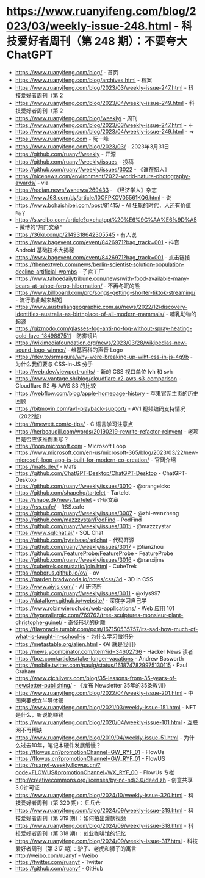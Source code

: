 # https://www.ruanyifeng.com/blog/2023/03/weekly-issue-248.html - 科技爱好者周刊（第 248 期）：不要夸大 ChatGPT

- https://www.ruanyifeng.com/blog/ - 首页
- https://www.ruanyifeng.com/blog/archives.html - 档案
- https://www.ruanyifeng.com/blog/2023/03/weekly-issue-247.html - 科技爱好者周刊（第 2
- https://www.ruanyifeng.com/blog/2023/04/weekly-issue-249.html - 科技爱好者周刊（第 2
- https://www.ruanyifeng.com/blog/weekly/ - 周刊
- https://www.ruanyifeng.com/blog/2023/03/weekly-issue-247.html - ⇐
- https://www.ruanyifeng.com/blog/2023/04/weekly-issue-249.html - ⇒
- https://www.ruanyifeng.com - 阮一峰
- https://www.ruanyifeng.com/blog/2023/03/ - 2023年3月31日
- https://github.com/ruanyf/weekly - 开源
- https://github.com/ruanyf/weekly/issues - 投稿
- https://github.com/ruanyf/weekly/issues/3022 - 《谁在招人》
- https://nicenews.com/environment/2022-world-nature-photography-awards/ - via
- https://redian.news/wxnews/269433 - 《经济学人》杂志
- https://www.163.com/dy/article/I0OFPKOV05561KQ6.html - 说
- https://www.bohaishibei.com/post/81415/ - AI 狂飙的时代，人还有价值吗？
- https://s.weibo.com/article?q=chatgpt%20%E6%9C%AA%E6%9D%A5 - 微博的"热门文章"
- https://36kr.com/p/2149318642305545 - 有人说
- https://www.bagevent.com/event/8426971?bag_track=001 - 抖音 Android 基础技术大揭秘
- https://www.bagevent.com/event/8426971?bag_track=001 - 点击链接
- https://thenextweb.com/news/berlin-scientist-solution-population-decline-artificial-wombs - 子宫工厂
- https://www.tahoedailytribune.com/news/with-food-available-many-bears-at-tahoe-forgo-hibernation/ - 不再冬眠的熊
- https://www.billboard.com/pro/songs-getting-shorter-tiktok-streaming/ - 流行歌曲越来越短
- https://www.australiangeographic.com.au/news/2022/12/discovery-identifies-australia-as-birthplace-of-all-modern-mammals/ - 哺乳动物的起源
- https://gizmodo.com/glasses-fog-anti-no-fog-without-spray-heating-gold-laye-1849887511 - 防雾镜片
- https://wikimediafoundation.org/news/2023/03/28/wikipedias-new-sound-logo-winner/ - 维基百科的声音 Logo
- https://dev.to/srmagura/why-were-breaking-up-wiht-css-in-js-4g9b - 为什么我们要与 CSS-in-JS 分手
- https://web.dev/viewport-units/ - 新的 CSS 视口单位 lvh 和 svh
- https://www.vantage.sh/blog/cloudflare-r2-aws-s3-comparison - Cloudflare R2 与 AWS S3 的比较
- https://webflow.com/blog/apple-homepage-history - 苹果官网主页的历史回顾
- https://bitmovin.com/av1-playback-support/ - AV1 视频编码支持情况（2022版）
- https://tmewett.com/c-tips/ - C 语言学习注意点
- https://herbcaudill.com/words/20190219-rewrite-refactor-reinvent - 老项目是否应该推倒重写？
- https://loop.microsoft.com - Microsoft Loop
- https://www.microsoft.com/en-us/microsoft-365/blog/2023/03/22/new-microsoft-loop-app-is-built-for-modern-co-creation/ - 官网介绍
- https://mafs.dev/ - Mafs
- https://github.com/ChatGPT-Desktop/ChatGPT-Desktop - ChatGPT-Desktop
- https://github.com/ruanyf/weekly/issues/3010 - @orangelckc
- https://github.com/shapehq/tartelet - Tartelet
- https://shape.dk/news/tartelet - 介绍文章
- https://rss.cafe/ - RSS.cafe
- https://github.com/ruanyf/weekly/issues/3007 - @zhi-wenzheng
- https://github.com/mazzzystar/PodFind - PodFind
- https://github.com/ruanyf/weekly/issues/3015 - @mazzzystar
- https://www.sqlchat.ai/ - SQL Chat
- https://github.com/bytebase/sqlchat - 代码开源
- https://github.com/ruanyf/weekly/issues/3017 - @tianzhou
- https://github.com/FeatureProbe/FeatureProbe - FeatureProbe
- https://github.com/ruanyf/weekly/issues/3016 - @nanxijms
- https://cubetrek.com/static/join.html - CubeTrek
- https://noborus.github.io/ov/ - ov
- https://garden.bradwoods.io/notes/css/3d - 3D in CSS
- https://www.aiyjs.com/ - AI 研究所
- https://github.com/ruanyf/weekly/issues/3011 - @xlys997
- https://dataflowr.github.io/website/ - 深度学习自己学
- https://www.robinwieruch.de/web-applications/ - Web 应用 101
- https://hyperallergic.com/769762/tree-sculptures-monsieur-plant-christophe-guinet/ - 奇怪形状的树雕
- https://flavoracle.tumblr.com/post/167150535757/its-sad-how-much-of-what-is-taught-in-school-is - 为什么学习微积分
- https://metastable.org/alien.html - 《AI 就是我们》
- https://news.ycombinator.com/item?id=34602736 - Hacker News 读者
- https://boz.com/articles/take-longer-vacations - Andrew Bosworth
- https://mobile.twitter.com/paulg/status/1618747829975130115 - Paul Graham
- https://www.cjchilvers.com/blog/35-lessons-from-35-years-of-newsletter-publishing/ - 《发布 Newsletter 35年的35条教训》
- https://www.ruanyifeng.com/blog/2022/04/weekly-issue-201.html - 中国需要成立半导体部
- https://www.ruanyifeng.com/blog/2021/03/weekly-issue-151.html - NFT 是什么，听说能赚钱
- https://www.ruanyifeng.com/blog/2020/04/weekly-issue-101.html - 互联网不再稀缺
- https://www.ruanyifeng.com/blog/2019/04/weekly-issue-51.html - 为什么过去10年，笔记本硬件发展缓慢？
- https://flowus.cn?promotionChannel=GW_RYF_01 - FlowUs
- https://flowus.cn?promotionChannel=GW_RYF_01 - FlowUS
- https://ruanyf-weekly.flowus.cn/?code=FLOWUS&promotionChannel=WX_RYF_00 - FlowUs 专栏
- http://creativecommons.org/licenses/by-nc-nd/3.0/deed.zh - 创意共享3.0许可证
- https://www.ruanyifeng.com/blog/2024/10/weekly-issue-320.html - 科技爱好者周刊（第 320 期）：乒乓仓
- https://www.ruanyifeng.com/blog/2024/09/weekly-issue-319.html - 科技爱好者周刊（第 319 期）：如何拍出爆款视频
- https://www.ruanyifeng.com/blog/2024/09/weekly-issue-318.html - 科技爱好者周刊（第 318 期）：创业咖啡馆的记忆
- https://www.ruanyifeng.com/blog/2024/09/weekly-issue-317.html - 科技爱好者周刊（第 317 期）：驴子、老虎和狮子的寓言
- http://weibo.com/ruanyf - Weibo
- https://twitter.com/ruanyf - Twitter
- https://github.com/ruanyf - GitHub